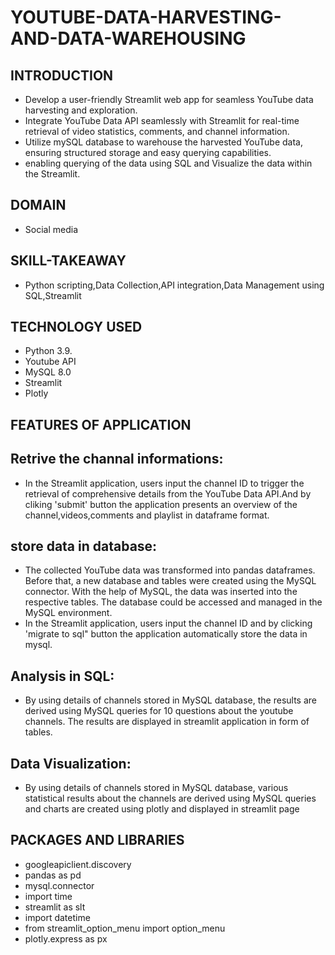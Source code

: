 # YOUTUBE-DATA-HARVESTING-AND-DATA-WAREHOUSING
## INTRODUCTION
* Develop a user-friendly Streamlit web app for seamless YouTube data harvesting and exploration.  
* Integrate YouTube Data API seamlessly with Streamlit for real-time retrieval of video statistics, comments, and channel information.
* Utilize mySQL database to warehouse the harvested YouTube data, ensuring structured storage and easy querying capabilities.
* enabling querying of the data using SQL and Visualize the data within the Streamlit.
## DOMAIN
* Social media
## SKILL-TAKEAWAY
* Python scripting,Data Collection,API integration,Data Management using SQL,Streamlit
## TECHNOLOGY USED
* Python 3.9.
* Youtube API
* MySQL 8.0
* Streamlit
* Plotly
## FEATURES OF APPLICATION
## Retrive the channal informations:   
   * In the Streamlit application, users input the channel ID to trigger the retrieval of comprehensive details from the YouTube Data API.And by cliking 'submit' button the application presents an overview of the channel,videos,comments and playlist in dataframe format.
## store data in database:
   * The collected YouTube data was transformed into pandas dataframes. Before that, a new database and tables were created using the MySQL connector. With the help of MySQL, the data was inserted into the respective tables. The database could be accessed and managed in the MySQL environment.
   * In the Streamlit application, users input the channel ID and by clicking 'migrate to sql" button the application automatically store the data in mysql.
## Analysis in SQL:
   *  By using details of channels stored in MySQL database, the results are derived using MySQL queries for 10 questions about the youtube channels. The results are displayed in streamlit application in form of tables.
## Data Visualization:
   *  By using details of channels stored in MySQL database, various statistical results about the channels are derived using MySQL queries and charts are created using plotly and displayed in streamlit page
## PACKAGES AND LIBRARIES
* googleapiclient.discovery
* pandas as pd
* mysql.connector
* import time
* streamlit as slt
* import datetime
* from streamlit_option_menu import option_menu
 * plotly.express as px


